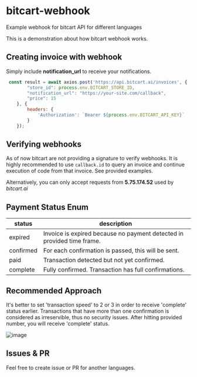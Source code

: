 # bitcart-webhook
Example webhook for bitcart API for different languages

This is a demonstration about how bitcart webhook works.

## Creating invoice with webhook
Simply include **notification_url** to receive your notifications.
```js
 const result = await axios.post('https://api.bitcart.ai/invoices', {
        "store_id": process.env.BITCART_STORE_ID,
        "notification_url": "https://your-site.com/callback",
        "price": 15
    }, {
        headers: {
            'Authorization': `Bearer ${process.env.BITCART_API_KEY}`
        }
    });
```

## Verifying webhooks
As of now bitcart are not providing a signature to verify webhooks. 
It is highly recommended to use `callback.id` to query an invoice and continue execution of code from that invoice. 
See provided examples.

Alternatively, you can only accept requests from **5.75.174.52** used by *bitcart.ai*

## Payment Status Enum
| status    | description                                                            |
|-----------|------------------------------------------------------------------------|
| expired   | Invoice is expired because no payment detected in provided time frame. |
| confirmed | For each confirmation is passed, this will be sent.                    |
| paid      | Transaction detected but not yet confirmed.                            |
| complete  | Fully confirmed. Transaction has full confirmations.                   |

## Recommended Approach
It's better to set 'transaction speed' to 2 or 3 in order to receive 'complete' status earlier. Transactions that have more than one confirmation is considered as irreservible, thus no security issues.
After hitting provided number, you will receive 'complete' status.

![image](https://github.com/user-attachments/assets/6077dc0a-4b7a-4115-8dbc-86e2c406272c)

## Issues & PR
Feel free to create issue or PR for another languages.

